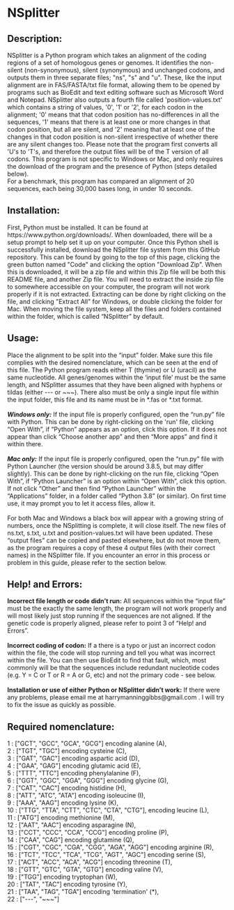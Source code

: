 # NSplitter
<b><h2>Description:</h2></b>
<p>
NSplitter is a Python program which takes an alignment of the coding regions of a set of homologous genes or genomes.  It identifies the non-silent (non-synonymous), silent (synonymous) and unchanged codons, and outputs them in three separate files; "ns", "s" and "u". These, like the input alignment are in FAS/FASTA/txt file format, allowing them to be opened by programs such as BioEdit and text editing software such as Microsoft Word and Notepad. NSplitter also outputs a fourth file called 'position-values.txt' which contains a string of values, '0', '1' or '2', for each codon in the alignment; '0' means that that codon position has no-differences in all the sequences, '1' means that there is at least one or more changes in that codon position, but all are silent, and '2' meaning that at least one of the changes in that codon position is non-silent irrespective of whether there are any silent changes too. Please note that the program first converts all 'U's to 'T's, and therefore the output files will be of the T version of all codons. This program is not specific to Windows or Mac, and only requires the download of the program and the presence of Python (steps detailed below).<br/>
For a benchmark, this program has compared an alignment of 20 sequences, each being 30,000 bases long, in under 10 seconds.
</p>

<b><h2>Installation:</h2></b>
<p>
First, Python must be installed. It can be found at https://www.python.org/downloads/. When downloaded, there will be a setup prompt to help set it up on your computer.
Once this Python shell is successfully installed, download the NSplitter file system from this GitHub repository. This can be found by going to the top of this page, clicking the green button named "Code" and clicking the option "Download Zip". When this is downloaded, it will be a zip file and within this Zip file will be both this README file, and another Zip file. You will need to extract the inside zip file to somewhere accessible on your computer, the program will not work properly if it is not extracted. Extracting can be done by right clicking on the file, and clicking "Extract All" for Windows, or double clicking the folder for Mac. When moving the file system, keep all the files and folders contained within the folder, which is called “NSplitter” by default.  
</p>

<b><h2>Usage:</h2></b>
<p>Place the alignment to be split into the “input” folder. Make sure this file complies with the desired nomenclature, which can be seen at the end of this file. The Python program reads either T (thymine) or U (uracil) as the same nucleotide. All genes/genomes within the ‘input file’ must be the same length, and NSplitter assumes that they have been aligned with hyphens or tildas (either --- or ~~~). There also must be only a single input file within the input folder, this file and its name must be in *.fas or *.txt format.<br/><br/>
<b><i>Windows only:</i></b> If the input file is properly configured, open the “run.py” file with Python. This can be done by right-clicking on the 'run' file, clicking “Open With”, if “Python” appears as an option, click this option.  If it does not appear than click “Choose another app” and then “More apps” and find it within there.<br/><br/>
<b><i>Mac only:</i></b> If the input file is properly configured, open the “run.py” file with Python Launcher (the version should be around 3.8.5, but may differ slightly). This can be done by right-clicking on the run file, clicking “Open With”, if “Python Launcher” is an option within “Open With”, click this option. If not click “Other” and then find “Python Launcher” within the “Applications” folder, in a folder called “Python 3.8” (or similar). On first time use, it may prompt you to let it access files, allow it.<br/><br/>
For both Mac and Windows a black box will appear with a growing string of numbers, once the NSplitting is complete, it will close itself. The new files of ns.txt, s.txt, u.txt and position-values.txt will have been updated. These “output files” can be copied and pasted elsewhere, but do not move them, as the program requires a copy of these 4 output files (with their correct names) in the NSplitter file. If you encounter an error in this process or problem in this guide, please refer to the section below.</p>


<b><h2>Help! and Errors:</h2></b>
<p><b>Incorrect file length or code didn’t run:</b> All sequences within the “input file” must be the exactly the same length, the program will not work properly and will most likely just stop running if the sequences are not aligned. If the genetic code is properly aligned, please refer to point 3 of “Help! and Errors”. <br/><br/>
<b>Incorrect coding of codon:</b> If a there is a typo or just an incorrect codon within the file, the code will stop running and tell you what was incorrect within the file. You can then use BioEdit to find that fault, which, most commonly will be that the sequences include redundant nucleotide codes (e.g. Y = C or T or R = A or G, etc) and not the primary code - see below.<br/><br/>
<b>Installation or use of either Python or NSplitter didn’t work:</b> If there were any problems, please email me at harrymanninggibbs@gmail.com . I will try to fix the issue as quickly as possible.</p>

<b><h2>Required nomenclature:</h2></b>
<p>
1 : ["GCT", "GCC", "GCA", "GCG"] encoding alanine (A),<br/>
2 : ["TGT", "TGC"] encoding cysteine (C),<br/>
3 : ["GAT", "GAC"] encoding aspartic acid (D),<br/>
4 : ["GAA", "GAG"] encoding glutamic acid (E),<br/>
5 : ["TTT", "TTC"] encoding phenylalanine (F),<br/>
6 : ["GGT", "GGC", "GGA", "GGG"] encoding glycine (G),<br/>
7 : ["CAT", "CAC"] encoding histidine (H),<br/>
8 : ["ATT", "ATC", "ATA"] encoding isoleucine (I),<br/>
9 : ["AAA", "AAG"] encoding lysine (K),<br/>
10 : ["TTG", "TTA", "CTT", "CTC", "CTA", "CTG"], encoding leucine (L),<br/>
11 : ["ATG"] encoding methionine (M),<br/>
12 : ["AAT", "AAC"] encoding asparagine (N),<br/>
13 : ["CCT", "CCC", "CCA", "CCG"] encoding proline (P),<br/>
14 : ["CAA", "CAG"] encoding glutamine (Q),<br/>
15 : ["CGT", "CGC", "CGA", "CGG", "AGA", "AGG"] encoding arginine (R),<br/>
16 : ["TCT", "TCC", "TCA", "TCG", "AGT", "AGC"] encoding serine (S),<br/>
17 : ["ACT", "ACC", "ACA", "ACG"] encoding threonine (T),<br/>
18 : ["GTT", "GTC", "GTA", "GTG"] encoding valine (V),<br/>
19 : ["TGG"] encoding tryptophan (W),<br/>
20 : ["TAT", "TAC"] encoding tyrosine (Y),<br/>
21 : ["TAA", "TAG", "TGA"] encoding 'termination' (*),<br/>
22 : ["---", "~~~"]<br/>
</p>

